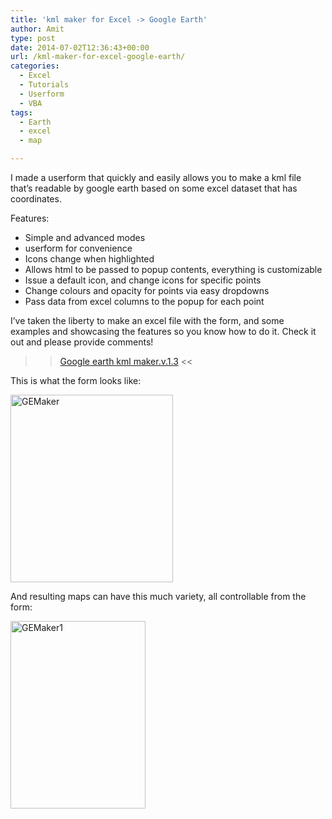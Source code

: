 ```yaml
---
title: 'kml maker for Excel -> Google Earth'
author: Amit
type: post
date: 2014-07-02T12:36:43+00:00
url: /kml-maker-for-excel-google-earth/
categories:
  - Excel
  - Tutorials
  - Userform
  - VBA
tags:
  - Earth
  - excel
  - map

---
```

I made a userform that quickly and easily allows you to make a kml file that&#8217;s readable by google earth based on some excel dataset that has coordinates.

Features:

  * Simple and advanced modes
  * userform for convenience
  * Icons change when highlighted
  * Allows html to be passed to popup contents, everything is customizable
  * Issue a default icon, and change icons for specific points
  * Change colours and opacity for points via easy dropdowns
  * Pass data from excel columns to the popup for each point

I&#8217;ve taken the liberty to make an excel file with the form, and some examples and showcasing the features so you know how to do it. Check it out and please provide comments!

>> [Google earth kml maker.v.1.3][1] <<

This is what the form looks like:
  
[<img class="alignnone size-medium wp-image-57" src="https://i2.wp.com/amitkohli.com/wp-content/uploads/2014/07/GEMaker.png?resize=260%2C300" alt="GEMaker" width="260" height="300" srcset="https://i2.wp.com/amitkohli.com/wp-content/uploads/2014/07/GEMaker.png?resize=260%2C300 260w, https://i2.wp.com/amitkohli.com/wp-content/uploads/2014/07/GEMaker.png?w=510 510w" sizes="(max-width: 260px) 100vw, 260px" data-recalc-dims="1" />][2]

And resulting maps can have this much variety, all controllable from the form:
  
[<img class="alignnone size-medium wp-image-58" src="https://i2.wp.com/amitkohli.com/wp-content/uploads/2014/07/GEMaker1.png?resize=216%2C300" alt="GEMaker1" width="216" height="300" srcset="https://i2.wp.com/amitkohli.com/wp-content/uploads/2014/07/GEMaker1.png?resize=216%2C300 216w, https://i2.wp.com/amitkohli.com/wp-content/uploads/2014/07/GEMaker1.png?w=270 270w" sizes="(max-width: 216px) 100vw, 216px" data-recalc-dims="1" />][3]

 [1]: https://amitkohli.com/wp-content/uploads/2014/07/Google-earth-kml-maker.v.1.3.xlsm
 [2]: https://i2.wp.com/amitkohli.com/wp-content/uploads/2014/07/GEMaker.png
 [3]: https://i2.wp.com/amitkohli.com/wp-content/uploads/2014/07/GEMaker1.png